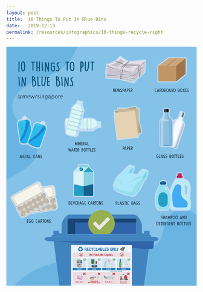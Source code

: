 ```yaml
---
layout: post
title:  10 Things To Put In Blue Bins
date:   2019-12-13
permalink: /resources/infographics/10-things-recycle-right
---
```


![blue bin should infographic](/images/Blue-Bin-should.png)
